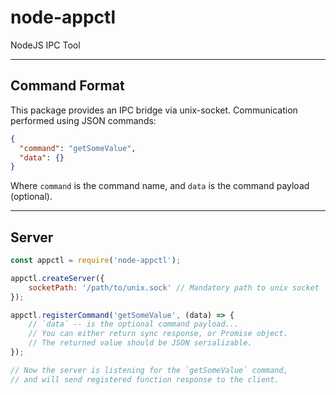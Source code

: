 # node-appctl
NodeJS IPC Tool

---

## Command Format

This package provides an IPC bridge via unix-socket.
Communication performed using JSON commands:

```json
{
  "command": "getSomeValue",
  "data": {}
}
```

Where `command` is the command name, and `data` is the command payload (optional).

---

## Server

```js
const appctl = require('node-appctl');

appctl.createServer({
    socketPath: '/path/to/unix.sock' // Mandatory path to unix socket
});

appctl.registerCommand('getSomeValue', (data) => {
    // `data` -- is the optional command payload...
    // You can either return sync response, or Promise object.
    // The returned value should be JSON serializable.
});

// Now the server is listening for the `getSomeValue` command,
// and will send registered function response to the client.
```
